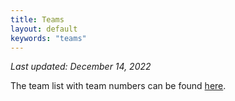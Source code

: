 ```yaml
---
title: Teams
layout: default
keywords: "teams"
---
```


_Last updated: December 14, 2022_

The team list with team numbers can be found [here](docs/2023_teams.pdf).
